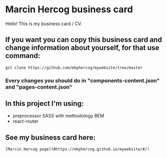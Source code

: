 # Marcin Hercog business card

Hello! This is my business card / CV.

## If you want you can copy this business card and change information about yourself, for that use command:

```
git clone https://github.com/mkphercog/mywebsite/tree/master
```

### Every changes you should do in "components-content.json" and "pages-content.json"

## In this project I'm using:

- preprocessor SASS with methodology BEM
- react-router

## See my business card here:

```
[Marcin Hercog page](#https://mkphercog.github.io/mywebsite/#/)
```
